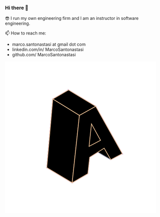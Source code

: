 ### Hi there 👋

😎 I run my own engineering firm and I am an instructor in software engineering.

📫 How to reach me:
- marco.santonastasi at gmail dot com
- linkedin.com/in/ MarcoSantonastasi
- github.com/ MarcoSantonastasi

![lettera](./a.svg)
